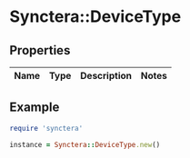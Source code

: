 # Synctera::DeviceType

## Properties

| Name | Type | Description | Notes |
| ---- | ---- | ----------- | ----- |

## Example

```ruby
require 'synctera'

instance = Synctera::DeviceType.new()
```

